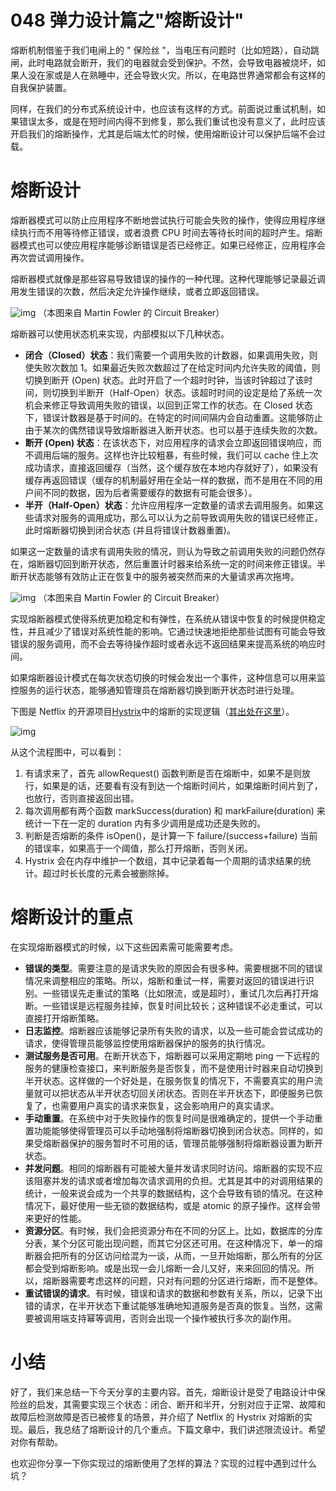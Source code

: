 # 048 弹力设计篇之"熔断设计"

熔断机制借鉴于我们电闸上的 " 保险丝
"，当电压有问题时（比如短路），自动跳闸，此时电路就会断开，我们的电器就会受到保护。不然，会导致电器被烧坏，如果人没在家或是人在熟睡中，还会导致火灾。所以，在电路世界通常都会有这样的自我保护装置。

同样，在我们的分布式系统设计中，也应该有这样的方式。前面说过重试机制，如果错误太多，或是在短时间内得不到修复，那么我们重试也没有意义了，此时应该开启我们的熔断操作，尤其是后端太忙的时候，使用熔断设计可以保护后端不会过载。

# 熔断设计

熔断器模式可以防止应用程序不断地尝试执行可能会失败的操作，使得应用程序继续执行而不用等待修正错误，或者浪费
CPU
时间去等待长时间的超时产生。熔断器模式也可以使应用程序能够诊断错误是否已经修正。如果已经修正，应用程序会再次尝试调用操作。

熔断器模式就像是那些容易导致错误的操作的一种代理。这种代理能够记录最近调用发生错误的次数，然后决定允许操作继续，或者立即返回错误。

![img](assets/850b613bae392236fdd097c70f7a5093.png) （本图来自 Martin
Fowler 的 Circuit Breaker）

熔断器可以使用状态机来实现，内部模拟以下几种状态。

-   **闭合（Closed）状态**：我们需要一个调用失败的计数器，如果调用失败，则使失败次数加
    1。如果最近失败次数超过了在给定时间内允许失败的阈值，则切换到断开
    (Open)
    状态。此时开启了一个超时时钟，当该时钟超过了该时间，则切换到半断开（Half-Open）状态。该超时时间的设定是给了系统一次机会来修正导致调用失败的错误，以回到正常工作的状态。在
    Closed
    状态下，错误计数器是基于时间的。在特定的时间间隔内会自动重置。这能够防止由于某次的偶然错误导致熔断器进入断开状态。也可以基于连续失败的次数。
-   **断开 (Open)
    状态**：在该状态下，对应用程序的请求会立即返回错误响应，而不调用后端的服务。这样也许比较粗暴，有些时候，我们可以
    cache
    住上次成功请求，直接返回缓存（当然，这个缓存放在本地内存就好了），如果没有缓存再返回错误（缓存的机制最好用在全站一样的数据，而不是用在不同的用户间不同的数据，因为后者需要缓存的数据有可能会很多）。
-   **半开（Half-Open）状态**：允许应用程序一定数量的请求去调用服务。如果这些请求对服务的调用成功，那么可以认为之前导致调用失败的错误已经修正，此时熔断器切换到闭合状态
    (并且将错误计数器重置)。

如果这一定数量的请求有调用失败的情况，则认为导致之前调用失败的问题仍然存在，熔断器切回到断开状态，然后重置计时器来给系统一定的时间来修正错误。半断开状态能够有效防止正在恢复中的服务被突然而来的大量请求再次拖垮。

![img](assets/34151c1a1caa1bd57a6fcdd3c92b7d7f.png) （本图来自 Martin
Fowler 的 Circuit Breaker）

实现熔断器模式使得系统更加稳定和有弹性，在系统从错误中恢复的时候提供稳定性，并且减少了错误对系统性能的影响。它通过快速地拒绝那些试图有可能会导致错误的服务调用，而不会去等待操作超时或者永远不返回结果来提高系统的响应时间。

如果熔断器设计模式在每次状态切换的时候会发出一个事件，这种信息可以用来监控服务的运行状态，能够通知管理员在熔断器切换到断开状态时进行处理。

下图是 Netflix
的开源项目[Hystrix](https://github.com/Netflix/Hystrix)中的熔断的实现逻辑（[其出处在这里](https://github.com/Netflix/Hystrix/wiki/How-it-Works#CircuitBreaker)）。

![img](assets/908a291d5698db2dc4734119371241e4.png)

从这个流程图中，可以看到：

1.  有请求来了，首先 allowRequest()
    函数判断是否在熔断中，如果不是则放行，如果是的话，还要看有没有到达一个熔断时间片，如果熔断时间片到了，也放行，否则直接返回出错。
2.  每次调用都有两个函数 markSuccess(duration) 和 markFailure(duration)
    来统计一下在一定的 duration 内有多少调用是成功还是失败的。
3.  判断是否熔断的条件 isOpen()，是计算一下 failure/(success+failure)
    当前的错误率，如果高于一个阈值，那么打开熔断，否则关闭。
4.  Hystrix
    会在内存中维护一个数组，其中记录着每一个周期的请求结果的统计。超过时长长度的元素会被删除掉。

# 熔断设计的重点

在实现熔断器模式的时候，以下这些因素需可能需要考虑。

-   **错误的类型**。需要注意的是请求失败的原因会有很多种。需要根据不同的错误情况来调整相应的策略。所以，熔断和重试一样，需要对返回的错误进行识别。一些错误先走重试的策略（比如限流，或是超时），重试几次后再打开熔断。一些错误是远程服务挂掉，恢复时间比较长；这种错误不必走重试，可以直接打开熔断策略。
-   **日志监控**。熔断器应该能够记录所有失败的请求，以及一些可能会尝试成功的请求，使得管理员能够监控使用熔断器保护的服务的执行情况。
-   **测试服务是否可用**。在断开状态下，熔断器可以采用定期地 ping
    一下远程的服务的健康检查接口，来判断服务是否恢复，而不是使用计时器来自动切换到半开状态。这样做的一个好处是，在服务恢复的情况下，不需要真实的用户流量就可以把状态从半开状态切回关闭状态。否则在半开状态下，即便服务已恢复了，也需要用户真实的请求来恢复，这会影响用户的真实请求。
-   **手动重置**。在系统中对于失败操作的恢复时间是很难确定的，提供一个手动重置功能能够使得管理员可以手动地强制将熔断器切换到闭合状态。同样的，如果受熔断器保护的服务暂时不可用的话，管理员能够强制将熔断器设置为断开状态。
-   **并发问题**。相同的熔断器有可能被大量并发请求同时访问。熔断器的实现不应该阻塞并发的请求或者增加每次请求调用的负担。尤其是其中的对调用结果的统计，一般来说会成为一个共享的数据结构，这个会导致有锁的情况。在这种情况下，最好使用一些无锁的数据结构，或是
    atomic 的原子操作。这样会带来更好的性能。
-   **资源分区**。有时候，我们会把资源分布在不同的分区上。比如，数据库的分库分表，某个分区可能出现问题，而其它分区还可用。在这种情况下，单一的熔断器会把所有的分区访问给混为一谈，从而，一旦开始熔断，那么所有的分区都会受到熔断影响。或是出现一会儿熔断一会儿又好，来来回回的情况。所以，熔断器需要考虑这样的问题，只对有问题的分区进行熔断，而不是整体。
-   **重试错误的请求**。有时候，错误和请求的数据和参数有关系，所以，记录下出错的请求，在半开状态下重试能够准确地知道服务是否真的恢复。当然，这需要被调用端支持幂等调用，否则会出现一个操作被执行多次的副作用。

# 小结

好了，我们来总结一下今天分享的主要内容。首先，熔断设计是受了电路设计中保险丝的启发，其需要实现三个状态：闭合、断开和半开，分别对应于正常、故障和故障后检测故障是否已被修复的场景，并介绍了
Netflix 的 Hystrix
对熔断的实现。最后，我总结了熔断设计的几个重点。下篇文章中，我们讲述限流设计。希望对你有帮助。

也欢迎你分享一下你实现过的熔断使用了怎样的算法？实现的过程中遇到过什么坑？
